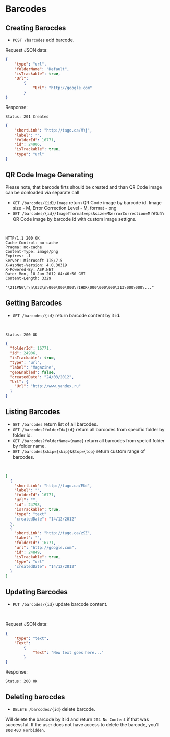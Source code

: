 Barcodes
==========

Creating Barocdes
----
* `POST /barcodes` add barcode.

Request JSON data:

```json
{
    "type": "url", 
    "folderName": "Default",
    "isTrackable": true, 
    "Url": 
        { 
            "Url": "http://google.com"
        } 
}

```
Response:

```
Status: 201 Created
```

```json
{
    "shortLink": "http://tago.ca/MYj",
    "label": "",
    "folderId": 16771,
    "id": 24906,
    "isTrackable": true,
    "type": "url"
}
```


QR Code Image Generating
----
Please note, that barcode firts should be created and than QR Code image can be donloaded via separate call

* `GET /barcodes/{id}/Image` return QR Code image by barcode id. Image size - M, Error Correction Level - M, format - png
* `GET /barcodes/{id}/Image?format=eps&size=M&errorCorrection=M` return QR Code image by barcode id with custom image settigns.
<br />

```http
HTTP/1.1 200 OK
Cache-Control: no-cache
Pragma: no-cache
Content-Type: image/png
Expires: -1
Server: Microsoft-IIS/7.5
X-AspNet-Version: 4.0.30319
X-Powered-By: ASP.NET
Date: Mon, 18 Jun 2012 04:46:50 GMT
Content-Length: 3329

"\211PNG\r\n\032\n\000\000\000\rIHDR\000\000\000\313\000\000\..."
```

Getting Barcodes
----
* `GET /barcodes/{id}` return barcode content by it id.
<br />

```
Status: 200 OK
```

```json
{
  "folderId": 16771,
  "id": 24906,
  "isTrackable": true,
  "type": "url",
  "label": "Magazine",
  "geoEnabled": false,
  "createdDate": "24/03/2012",
  "Url": {
    "Url": "http://www.yandex.ru"
  }
}
```

Listing Barcodes
----

* `GET /barcodes` return list of all barcodes.
* `GET /barcodes?folderId={id}` return all barcodes from specific folder by folder id.
* `GET /barcodes?folderName={name}` return all barcodes from speicif folder by folder name.
* `GET /barcodes$skip={skip}&$top={top}` return custom range of barcodes.
<br />

```json
[
  {
    "shortLink": "http://tago.ca/EUd",
    "label": "",
    "folderId": 16771,
    "url": "",
    "id": 24798,
    "isTrackable": true,
    "type": "text"
    "createdDate": "14/12/2012"
  },
  {
    "shortLink": "http://tago.ca/zSZ",
    "label": "",
    "folderId": 16771,
    "url": "http://google.com",
    "id": 24849,
    "isTrackable": true,
    "type": "url"
    "createdDate": "14/12/2012"
  }
]
```


Updating Barcodes
----
* `PUT /barcodes/{id}` update barcode content.
<br />

Request JSON data:

```json
{
    "type": "text", 
    "Text": 
        { 
            "Text": "New text goes here..."
        } 
}

```

Response:

```
Status: 200 OK
```



Deleting barocdes
----
* `DELETE /barcodes/{id}` delete barcode.

Will delete the barcode by it id and return `204 No Content` if that was successful. If the user does not have access to delete the barcode, you'll see `403 Forbidden`.